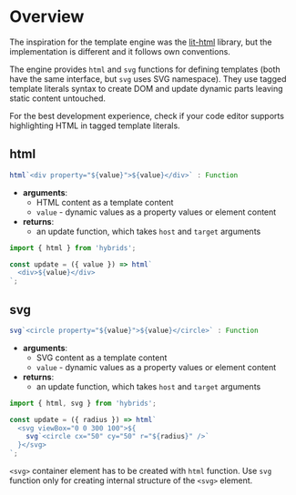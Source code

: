 # Overview

The inspiration for the template engine was the [lit-html](https://github.com/Polymer/lit-html) library, but the implementation is different and it follows own conventions.

The engine provides `html` and `svg` functions for defining templates (both have the same interface, but `svg` uses SVG namespace). They use tagged template literals syntax to create DOM and update dynamic parts leaving static content untouched.

For the best development experience, check if your code editor supports highlighting HTML in tagged template literals.

## html

```typescript
html`<div property="${value}">${value}</div>` : Function
```

* **arguments**:
  * HTML content as a template content
  * `value` - dynamic values as a property values or element content
* **returns**:
  * an update function, which takes `host` and `target` arguments


```javascript
import { html } from 'hybrids';

const update = ({ value }) => html`
  <div>${value}</div>
`;
```

## svg

```typescript
svg`<circle property="${value}">${value}</circle>` : Function
```

* **arguments**:
  * SVG content as a template content
  * `value` - dynamic values as a property values or element content
* **returns**:
  * an update function, which takes `host` and `target` arguments

```javascript
import { html, svg } from 'hybrids';

const update = ({ radius }) => html`
  <svg viewBox="0 0 300 100">${
    svg`<circle cx="50" cy="50" r="${radius}" />`
  }</svg>
`;
```

`<svg>` container element has to be created with `html` function. Use `svg` function only for creating internal structure of the `<svg>` element.

